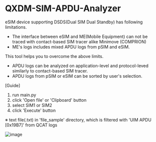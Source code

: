 # QXDM-SIM-APDU-Analyzer

eSIM device supporting DSDS(Dual SIM Dual Standby) has following limitations.
 - The interface between eSIM and ME(Mobile Equipment) can not be traced with contact-based SIM tracer alike Minimove (COMPRION) 
 - ME's logs includes mixed APDU logs from pSIM and eSIM.

This tool helps you to overcome the above limits.
 - APDU logs can be analyzed on application-level and protocol-leved similarly to contact-based SIM tracer.
 - APDU logs from pSIM or eSIM can be sorted by user's selection.


[Guide]
1) run main.py
2) click 'Open file' or 'Clipboard' button
3) select SIM1 or SIM2
4) click 'Execute' button

※ text file(.txt) in 'file_sample' directory, which is filtered with 'UIM APDU [0x19B7]' from QCAT logs

![image](https://user-images.githubusercontent.com/98713651/179560159-1ca611e3-a7b5-42a1-8c2d-96785a8c4325.png)
